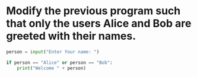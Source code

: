 # Modify the previous program such that only the users Alice and Bob are greeted with their names.
```python
person = input("Enter Your name: ")

if person == "Alice" or person == "Bob":
    print("Welcome " + person)
    
```
